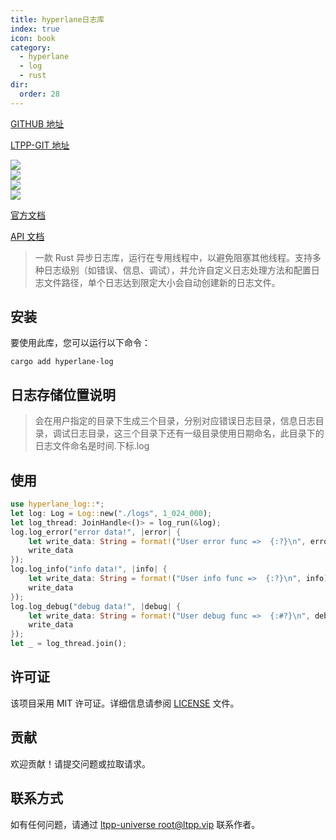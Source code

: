 ```yaml
---
title: hyperlane日志库
index: true
icon: book
category:
  - hyperlane
  - log
  - rust
dir:
  order: 28
---
```


[GITHUB 地址](https://github.com/ltpp-universe/hyperlane-log)

[LTPP-GIT 地址](https://git.ltpp.vip/root/hyperlane-log)

<Share colorful />
<Catalog />

[![](https://img.shields.io/crates/v/hyperlane-log.svg)](https://crates.io/crates/hyperlane-log)<br>
[![](https://docs.rs/hyperlane-log/badge.svg)](https://docs.rs/hyperlane-log)<br>
[![](https://img.shields.io/crates/l/hyperlane-log.svg)](./LICENSE)<br>
[![](https://github.com/ltpp-universe/hyperlane-log/workflows/Rust/badge.svg)](https://github.com/ltpp-universe/hyperlane-log/actions?query=workflow:Rust)

[官方文档](https://docs.ltpp.vip/hyperlane-log/)

[API 文档](https://docs.rs/hyperlane-log/latest/hyperlane_log/)

> 一款 Rust 异步日志库，运行在专用线程中，以避免阻塞其他线程。支持多种日志级别（如错误、信息、调试），并允许自定义日志处理方法和配置日志文件路径，单个日志达到限定大小会自动创建新的日志文件。

## 安装

要使用此库，您可以运行以下命令：

```shell
cargo add hyperlane-log
```

## 日志存储位置说明

> 会在用户指定的目录下生成三个目录，分别对应错误日志目录，信息日志目录，调试日志目录，这三个目录下还有一级目录使用日期命名，此目录下的日志文件命名是时间.下标.log

## 使用

```rust
use hyperlane_log::*;
let log: Log = Log::new("./logs", 1_024_000);
let log_thread: JoinHandle<()> = log_run(&log);
log.log_error("error data!", |error| {
    let write_data: String = format!("User error func =>  {:?}\n", error);
    write_data
});
log.log_info("info data!", |info| {
    let write_data: String = format!("User info func =>  {:?}\n", info);
    write_data
});
log.log_debug("debug data!", |debug| {
    let write_data: String = format!("User debug func =>  {:#?}\n", debug);
    write_data
});
let _ = log_thread.join();
```

## 许可证

该项目采用 MIT 许可证。详细信息请参阅 [LICENSE](LICENSE) 文件。

## 贡献

欢迎贡献！请提交问题或拉取请求。

## 联系方式

如有任何问题，请通过 [ltpp-universe <root@ltpp.vip>](mailto:root@ltpp.vip) 联系作者。
